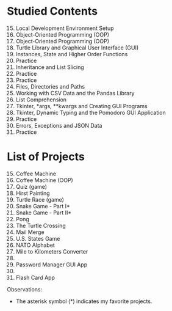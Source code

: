 # Studied Contents

15. Local Development Environment Setup
16. Object-Oriented Programming (OOP)
17. Object-Oriented Programming (OOP)
18. Turtle Library and Graphical User Interface (GUI)
19. Instances, State and Higher Order Functions
20. Practice
21. Inheritance and List Slicing
22. Practice
23. Practice
24. Files, Directories and Paths
25. Working with CSV Data and the Pandas Library
26. List Comprehension
27. Tkinter, *args, **kwargs and Creating GUI Programs
28. Tkinter, Dynamic Typing and the Pomodoro GUI Application
29. Practice
30. Errors, Exceptions and JSON Data
31. Practice

# List of Projects

15. Coffee Machine
16. Coffee Machine (OOP)
17. Quiz (game)
18. Hirst Painting
19. Turtle Race (game)
20. Snake Game - Part I*
21. Snake Game - Part II*
22. Pong
23. The Turtle Crossing
24. Mail Merge
25. U.S. States Game
26. NATO Alphabet
27. Mile to Kilometers Converter
28.
29. Password Manager GUI App
30.
31. Flash Card App

Observations:

- The asterisk symbol (\*) indicates my favorite projects.
